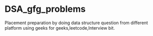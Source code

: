 # DSA_gfg_problems

Placement preparation by doing data structure question from different platform using geeks for geeks,leetcode,Interview bit.
